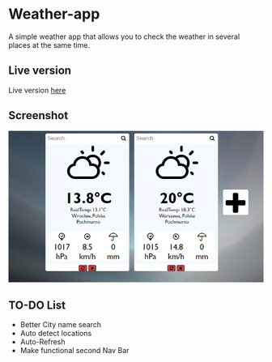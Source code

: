Weather-app
===========================
A simple weather app that allows you to check the weather in several places at the same time.


Live version
-------------------------
Live version [here](http://grzelak.it/weather-app/)

Screenshot
-------------------------
![alternatywny tekst](/screenshot.png "Tytuł")

TO-DO List
-------------------------
+   Better City name search
+   Auto detect locations
+   Auto-Refresh
+   Make functional second Nav Bar
